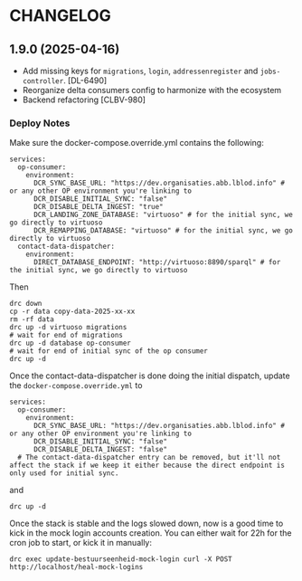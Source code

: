 # CHANGELOG
## 1.9.0 (2025-04-16)
- Add missing keys for `migrations`, `login`, `addressenregister` and `jobs-controller`. [DL-6490]
- Reorganize delta consumers config to harmonize with the ecosystem
- Backend refactoring [CLBV-980]

### Deploy Notes

Make sure the docker-compose.override.yml contains the following:
```
services:
  op-consumer:
    environment:
      DCR_SYNC_BASE_URL: "https://dev.organisaties.abb.lblod.info" # or any other OP environment you're linking to
      DCR_DISABLE_INITIAL_SYNC: "false"
      DCR_DISABLE_DELTA_INGEST: "true"
      DCR_LANDING_ZONE_DATABASE: "virtuoso" # for the initial sync, we go directly to virtuoso
      DCR_REMAPPING_DATABASE: "virtuoso" # for the initial sync, we go directly to virtuoso
  contact-data-dispatcher:
    environment:
      DIRECT_DATABASE_ENDPOINT: "http://virtuoso:8890/sparql" # for the initial sync, we go directly to virtuoso
```
Then
```
drc down
cp -r data copy-data-2025-xx-xx
rm -rf data
drc up -d virtuoso migrations
# wait for end of migrations
drc up -d database op-consumer
# wait for end of initial sync of the op consumer
drc up -d
```

Once the contact-data-dispatcher is done doing the initial dispatch, update the `docker-compose.override.yml` to
```
services:
  op-consumer:
    environment:
      DCR_SYNC_BASE_URL: "https://dev.organisaties.abb.lblod.info" # or any other OP environment you're linking to
      DCR_DISABLE_INITIAL_SYNC: "false"
      DCR_DISABLE_DELTA_INGEST: "false"
  # The contact-data-dispatcher entry can be removed, but it'll not affect the stack if we keep it either because the direct endpoint is only used for initial sync.
```
and
```
drc up -d
```

Once the stack is stable and the logs slowed down, now is a good time to kick in the mock login accounts creation. You can either wait for 22h for the cron job to start, or kick it in manually:
```
drc exec update-bestuurseenheid-mock-login curl -X POST http://localhost/heal-mock-logins
```
